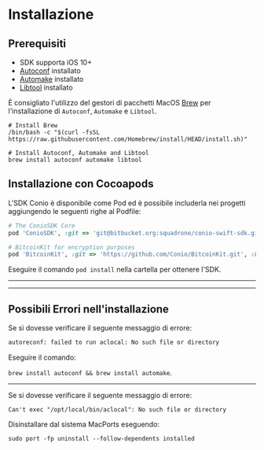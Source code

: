 # Installazione

## Prerequisiti
* SDK supporta iOS 10+
* [Autoconf](https://www.gnu.org/software/autoconf/) installato
* [Automake](https://www.gnu.org/software/automake/) installato
* [Libtool](https://www.gnu.org/software/libtool/) installato

È consigliato l'utilizzo del gestori di pacchetti MacOS [Brew](https://brew.sh/index_it) per l'installazione di `Autoconf`, `Automake` e `Libtool`.

```
# Install Brew
/bin/bash -c "$(curl -fsSL https://raw.githubusercontent.com/Homebrew/install/HEAD/install.sh)"

# Install Autoconf, Automake and Libtool
brew install autoconf automake libtool
```

## Installazione con Cocoapods

L'SDK Conio è disponibile come Pod ed è possibile includerla nei progetti aggiungendo le seguenti righe al Podfile:

```ruby
# The ConioSDK Core
pod 'ConioSDK', :git => 'git@bitbucket.org:squadrone/conio-swift-sdk.git', :branch => 'master'

# BitcoinKit for encryption purposes
pod 'BitcoinKit', :git => 'https://github.com/Conio/BitcoinKit.git', :branch => 'keyconvert'
```

Eseguire il comando `pod install` nella cartella per ottenere l'SDK.

---
---
## Possibili Errori nell'installazione
Se si dovesse verificare il seguente messaggio di errore:
```bash
autoreconf: failed to run aclocal: No such file or directory
```
Eseguire il comando:

 `brew install autoconf && brew install automake`.

---

Se si dovesse verificare il seguente messaggio di errore:
```
Can't exec "/opt/local/bin/aclocal": No such file or directory
```
Disinstallare dal sistema MacPorts eseguendo:

`sudo port -fp uninstall --follow-dependents installed`
